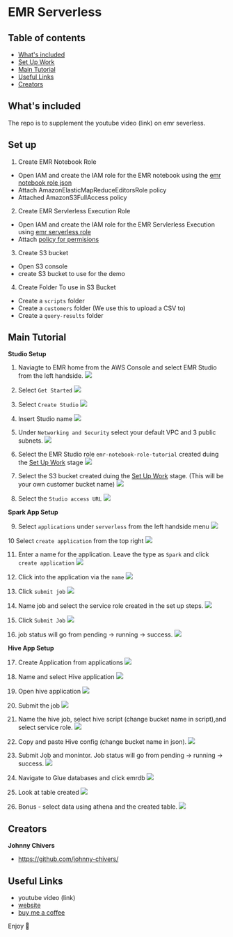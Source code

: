 # EMR Serverless

## Table of contents

- [What's included](#whats-included)
- [Set Up Work](#set-up)
- [Main Tutorial](#main-tutorial)
- [Useful Links](#useful-links)
- [Creators](#creators)

## What's included

The repo is to supplement the youtube video (link) on emr severless.

## Set up

1. Create EMR Notebook Role
- Open IAM and create the IAM role for the EMR notebook using the [emr notebook role json](emr_notebook_rol_priv.json)
- Attach AmazonElasticMapReduceEditorsRole policy
- Attached AmazonS3FullAccess policy 

2. Create EMR Servlerless Execution Role
- Open IAM and create the IAM role for the EMR Servlerless Execution using [emr serverless role](emr_serverless_role_priv.json)
- Attach [policy for permisions](emr_serverless_policy.json)

3. Create S3 bucket
- Open S3 console 
- create S3 bucket to use for the demo 

4. Create Folder To use in S3 Bucket 
- Create a `scripts` folder
- Create a `customers` folder (We use this to upload a CSV to)
- Create a `query-results` folder


## Main Tutorial

**Studio Setup**
1. Naviagte to EMR home from the AWS Console and select EMR Studio from the left handside. ![](images/spark/1._emr-service-home.png)

2. Select `Get Started` ![](images/spark/2._emr-studio-get-started.png)

3. Select `Create Studio` ![](images/spark/3._create-studio.png)

4. Insert Studio name ![](images/spark/4._name-studio.png)

5. Under `Networking and Security` select your default VPC and 3 public subnets. ![](images/spark/5._networking-security.png)

6. Select the EMR Studio role `emr-notebook-role-tutorial` created duing the [Set Up Work](#set-up) stage ![](images/spark/6._emr-service-role.png)

7. Select the S3 bucket created duing the [Set Up Work](#set-up) stage. (This will be your own customer bucket name) ![](images/spark/7._select-s3-bucket.png)

8. Select the `Studio access URL` ![](images/spark/8._select-the-studio-access-url.png)

**Spark App Setup**

9. Select `applications` under `serverless` from the left handside menu ![](images/spark/9._select-applications.png)

10 Select `create application` from the top right ![](images/spark/10._create-application.png)

11. Enter a name for the application. Leave the type as `Spark` and click `create application` ![](images/spark/11._name-spark-app.png)

12. Click into the application via the `name` ![](images/spark/12._click-into-application.png)

13. Click `submit job` ![](images/spark/13._click-submit-job.png)

14. Name job and select the service role created in the set up steps. ![](images/spark/14._name-job.png)

15. Click `Submit Job` ![](images/spark/15._submit-job.png)

16. job status will go from pending -> running -> success. ![](images/spark/16._job-status.png)

**Hive App Setup**

17. Create Application from applications ![](images/hive/17._create_hive_app.png)

18. Name and select Hive application ![](images/hive/18._name_hive_app.png)

19. Open hive application ![](images/hive/19._open-hive-emr-tutorial.png)

20. Submit the job ![](images/hive/20._submit-job.png)

21. Name the hive job, select hive script (change bucket name in script),and select service role. ![](images/hive/21._name_hive_job.png)

22. Copy and paste Hive config (change bucket name in json). ![](images/hive/22._hive_job_config.png)

23. Submit Job and monintor. Job status will go from pending -> running -> success. ![](images/hive/23._job_mon.png)

24. Navigate to Glue databases and click emrdb ![](images/hive/24._glue.png)

25. Look at table created ![](images/hive/25._glue_table.png)

26. Bonus - select data using athena and the created table. ![](images/hive/26._athena.png)

## Creators

**Johnny Chivers**

- <https://github.com/johnny-chivers/>

## Useful Links

- youtube video (link)
- [website](www.johnnychivers.co.uk)
- [buy me a coffee](https://www.buymeacoffee.com/johnnychivers)


Enjoy :metal:
